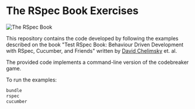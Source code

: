 The RSpec Book Exercises
=================
![The RSpec Book](http://i.pdfchm.net/9/f/21948/200/the-rspec-book-behaviour-driven-development-with-rspec-cucumber-and-friends-the-facets-of-ruby-series.jpg)

This repository contains the code developed by following the examples described on the  book "Test RSpec Book: Behaviour Driven Development with RSpec, Cucumber, and Friends" written by [David Chelimsky](https://twitter.com/dchelimsky) et. al.

The provided code implements a command-line version of the codebreaker game.

To run the examples:

```ruby
bundle
rspec
cucumber
```
